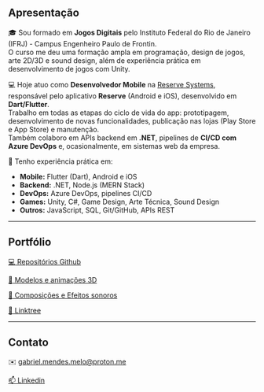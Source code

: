 <h2>Apresentação</h2>

:mortar_board: Sou formado em **Jogos Digitais** pelo Instituto Federal do Rio de Janeiro (IFRJ) - Campus Engenheiro Paulo de Frontin.  
O curso me deu uma formação ampla em programação, design de jogos, arte 2D/3D e sound design, além de experiência prática em desenvolvimento de jogos com Unity.

:computer: Hoje atuo como **Desenvolvedor Mobile** na [Reserve Systems](https://www.linkedin.com/company/reservesystems/), responsável pelo aplicativo **Reserve** (Android e iOS), desenvolvido em **Dart/Flutter**.  
Trabalho em todas as etapas do ciclo de vida do app: prototipagem, desenvolvimento de novas funcionalidades, publicação nas lojas (Play Store e App Store) e manutenção.  
Também colaboro em APIs backend em **.NET**, pipelines de **CI/CD com Azure DevOps** e, ocasionalmente, em sistemas web da empresa.

:wrench: Tenho experiência prática em:  
- **Mobile:** Flutter (Dart), Android e iOS  
- **Backend:** .NET, Node.js (MERN Stack)  
- **DevOps:** Azure DevOps, pipelines CI/CD
- **Games:** Unity, C#, Game Design, Arte Técnica, Sound Design  
- **Outros:** JavaScript, SQL, Git/GitHub, APIs REST  

---

<h2>Portfólio</h2>

[:computer: Repositórios Github](https://github.com/GabrielMendesMelo?tab=repositories)  

[:hammer: Modelos e animações 3D](https://sketchfab.com/gabrielmendesm)  

[:musical_score: Composições e Efeitos sonoros](https://soundcloud.com/user-737318407/albums)  

[:link: Linktree](https://linktr.ee/gabrielmendesm)  

---

<h2>Contato</h2>

:envelope: gabriel.mendes.melo@proton.me

[:mailbox: Linkedin](https://www.linkedin.com/in/gabrielmendesm/)  

